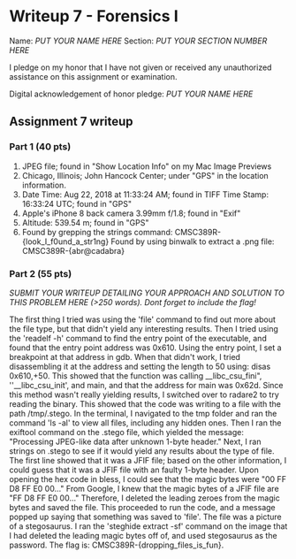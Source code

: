 Writeup 7 - Forensics I
======

Name: *PUT YOUR NAME HERE*
Section: *PUT YOUR SECTION NUMBER HERE*

I pledge on my honor that I have not given or received any unauthorized assistance on this assignment or examination.

Digital acknowledgement of honor pledge: *PUT YOUR NAME HERE*

## Assignment 7 writeup

### Part 1 (40 pts)

1. JPEG file; found in "Show Location Info" on my Mac Image Previews
2. Chicago, Illinois; John Hancock Center; under "GPS" in the location information.
3. Date Time: Aug 22, 2018 at 11:33:24 AM; found in TIFF
   Time Stamp: 16:33:24 UTC; found in "GPS"
4. Apple's iPhone 8 back camera 3.99mm f/1.8; found in "Exif"
5. Altitude: 539.54 m; found in "GPS"
6. Found by grepping the strings command:
   CMSC389R-{look_I_f0und_a_str1ng}
   Found by using binwalk to extract a .png file:
   CMSC389R-{abr@cadabra}

### Part 2 (55 pts)

*SUBMIT YOUR WRITEUP DETAILING YOUR APPROACH AND SOLUTION TO THIS PROBLEM HERE (>250 words). Dont forget to include the flag!*

The first thing I tried was using the 'file' command to find out more about the file type, but that didn't yield any interesting results. Then I tried using the 'readelf -h' command to find the entry point of the executable, and found that the entry point address was ﻿0x610. Using the entry point, I set a breakpoint at that address in gdb. When that didn't work, I tried disassembling it at the address and setting the length to 50 using: disas 0x610,+50. This showed that the function was calling ﻿__libc_csu_fini", ''﻿__libc_csu_init', and main, and that the address for main was﻿ ﻿0x62d. Since this method wasn't really yielding results, I switched over to radare2 to try reading the binary. This showed that the code was writing to a file with the path /tmp/.stego. In the terminal, I navigated to the tmp folder and ran the command 'ls -al' to view all files, including any hidden ones. Then I ran the exiftool command on the .stego file, which yielded the message: "﻿Processing JPEG-like data after unknown 1-byte header." Next, I ran strings on .stego to see if it would yield any results about the type of file. The first line showed that it was a JFIF file; based on the other information, I could guess that it was a JFIF file with an faulty 1-byte header. Upon opening the hex code in bless, I could see that the magic bytes were "00 FF D8 FF E0 00..." From Google, I knew that the magic bytes of a JFIF file are "FF D8 FF E0 00..." Therefore, I deleted the leading zeroes from the magic bytes and saved the file. This proceeded to run the code, and a message popped up saying that something was saved to 'file'. The file was a picture of a stegosaurus. I ran the 'steghide extract -sf' command on the image that I had deleted the leading magic bytes off of, and used stegosaurus as the password. The flag is: ﻿CMSC389R-{dropping_files_is_fun}.
